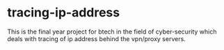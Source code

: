 # tracing-ip-address
This is the final year project for btech in the field of cyber-security which deals with tracing of ip address behind the vpn/proxy servers.
